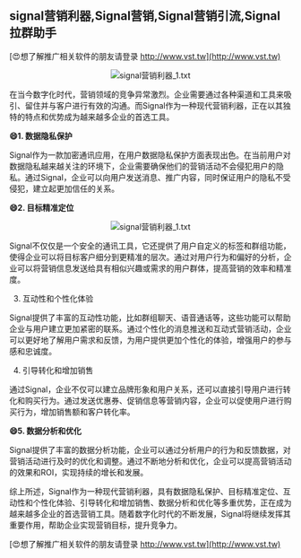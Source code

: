 ## **signal营销利器,Signal营销,Signal营销引流,Signal拉群助手**

[😍想了解推广相关软件的朋友请登录 http://www.vst.tw](http://www.vst.tw)

 <center><img src="https://vst.tw/MP4/tuiguang/png/7.png" alt="signal营销利器_1.txt"></center>

在当今数字化时代，营销领域的竞争异常激烈。企业需要通过各种渠道和工具来吸引、留住并与客户进行有效的沟通。而Signal作为一种现代营销利器，正在以其独特的特点和优势成为越来越多企业的首选工具。

**😄1. 数据隐私保护**

Signal作为一款加密通讯应用，在用户数据隐私保护方面表现出色。在当前用户对数据隐私越来越关注的环境下，企业需要确保他们的营销活动不会侵犯用户的隐私。通过Signal，企业可以向用户发送消息、推广内容，同时保证用户的隐私不受侵犯，建立起更加信任的关系。

**😄2. 目标精准定位**

 <center><img src="https://vst.tw/MP4/tuiguang/png/4.png" alt="signal营销利器_1.txt"></center>

Signal不仅仅是一个安全的通讯工具，它还提供了用户自定义的标签和群组功能，使得企业可以将目标客户细分到更精准的层次。通过对用户行为和偏好的分析，企业可以将营销信息发送给具有相似兴趣或需求的用户群体，提高营销的效率和精准度。

3. 互动性和个性化体验

Signal提供了丰富的互动性功能，比如群组聊天、语音通话等，这些功能可以帮助企业与用户建立更加紧密的联系。通过个性化的消息推送和互动式营销活动，企业可以更好地了解用户需求和反馈，为用户提供更加个性化的体验，增强用户的参与感和忠诚度。

4. 引导转化和增加销售

通过Signal，企业不仅可以建立品牌形象和用户关系，还可以直接引导用户进行转化和购买行为。通过发送优惠券、促销信息等营销内容，企业可以促使用户进行购买行为，增加销售额和客户转化率。

**😄5. 数据分析和优化**

Signal提供了丰富的数据分析功能，企业可以通过分析用户的行为和反馈数据，对营销活动进行及时的优化和调整。通过不断地分析和优化，企业可以提高营销活动的效果和ROI，实现持续的增长和发展。

综上所述，Signal作为一种现代营销利器，具有数据隐私保护、目标精准定位、互动性和个性化体验、引导转化和增加销售、数据分析和优化等多重优势，正在成为越来越多企业的首选营销工具。随着数字化时代的不断发展，Signal将继续发挥其重要作用，帮助企业实现营销目标，提升竞争力。

[😍想了解推广相关软件的朋友请登录 http://www.vst.tw](http://www.vst.tw)



